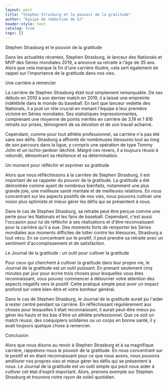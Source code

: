 ```yaml
---
layout: post
title: "Stephen Strasburg et le pouvoir de la gratitude"
author: "Equipe de rédaction de GJ"
header-style: text
catalog: true
tags: []
---
```


Stephen Strasburg et le pouvoir de la gratitude

Dans les actualités récentes, Stephen Strasburg, le lanceur des Nationals et MVP des Séries mondiales 2019, a annoncé sa retraite à l'âge de 35 ans. Alors que cela marque la fin d'une carrière illustre, cela sert également de rappel sur l'importance de la gratitude dans nos vies.

Une carrière à remercier

La carrière de Stephen Strasburg était tout simplement remarquable. De ses débuts en 2010 à son dernier match en 2019, il a laissé une empreinte indélébile dans le monde du baseball. En tant que lanceur vedette des Nationals, il a joué un rôle crucial en menant l'équipe à leur première victoire en Séries mondiales. Ses statistiques impressionnantes, comprenant une moyenne de points mérités en carrière de 3,19 et 1 816 retraits sur prises, témoignent de sa dévotion et de son travail acharné.

Cependant, comme pour tout athlète professionnel, sa carrière n'a pas été sans ses défis. Strasburg a affronté de nombreuses blessures tout au long de son parcours dans la ligue, y compris une opération de type Tommy John et un ischio-jambier déchiré. Malgré ces revers, il a toujours réussi à rebondir, démontrant sa résilience et sa détermination.

Un moment pour réfléchir et exprimer sa gratitude

Alors que nous réfléchissons à la carrière de Stephen Strasburg, il est important de se rappeler du pouvoir de la gratitude. La gratitude a été démontrée comme ayant de nombreux bienfaits, notamment une plus grande joie, une meilleure santé mentale et de meilleures relations. En nous concentrant sur les aspects positifs de nos vies, nous pouvons cultiver une vision plus optimiste et mieux gérer les défis qui se présentent à nous.

Dans le cas de Stephen Strasburg, sa retraite peut être perçue comme une perte pour les Nationals et les fans de baseball. Cependant, c'est aussi l'occasion pour lui de réfléchir à ses réalisations et d'être reconnaissant pour la carrière qu'il a eue. Des moments forts de remporter les Séries mondiales aux moments difficiles de lutter contre les blessures, Strasburg a tout vécu. En se concentrant sur le positif, il peut prendre sa retraite avec un sentiment d'accomplissement et de satisfaction.

Le Journal de la gratitude : un outil pour cultiver la gratitude

Pour ceux qui cherchent à cultiver la gratitude dans leur propre vie, le Journal de la gratitude est un outil puissant. En prenant seulement cinq minutes par jour pour écrire trois choses pour lesquelles vous êtes reconnaissant, vous pouvez commencer à détourner votre attention des aspects négatifs vers le positif. Cette pratique simple peut avoir un impact profond sur votre bien-être et votre bonheur général.

Dans le cas de Stephen Strasburg, le Journal de la gratitude aurait pu l'aider à rester centré pendant sa carrière. En réfléchissant régulièrement aux choses pour lesquelles il était reconnaissant, il aurait peut-être mieux pu gérer les hauts et les bas d'être un athlète professionnel. Que ce soit un match réussi, des coéquipiers solidaires ou un corps en bonne santé, il y avait toujours quelque chose à remercier.

Conclusion

Alors que nous disons au revoir à Stephen Strasburg et à sa magnifique carrière, rappelons-nous le pouvoir de la gratitude. En nous concentrant sur le positif et en étant reconnaissant pour ce que nous avons, nous pouvons améliorer nos propres vies et mieux gérer les défis qui se présentent à nous. Le Journal de la gratitude est un outil simple qui peut nous aider à cultiver cet état d'esprit important. Alors, prenons exemple sur Stephen Strasburg et trouvons notre rayon de soleil quotidien.